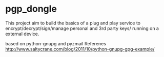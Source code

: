 # pgp_dongle
This project aim to build the basics of a plug and play service to encrypt/decrypt/sign/manage personal and 3rd party keys/ running on a external device.

based on python-gnupg and pyzmail 
Referenes
http://www.saltycrane.com/blog/2011/10/python-gnupg-gpg-example/
